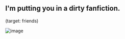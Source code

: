 ## I'm putting you in a dirty fanfiction.
(target: friends)

![image](https://github.com/user-attachments/assets/cb4fe4be-9e43-4557-b701-1d9e84ff0e10)

